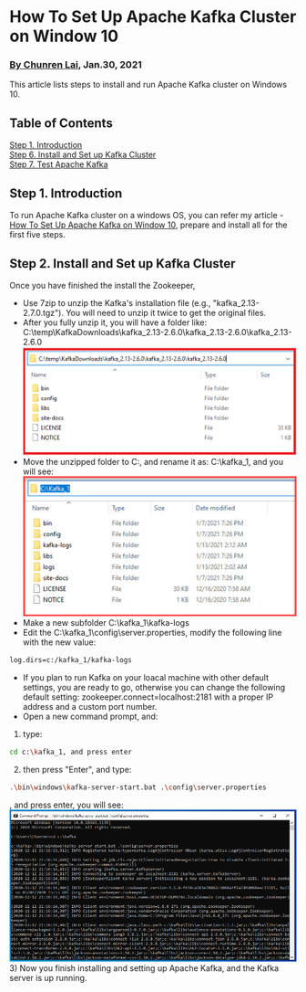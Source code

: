 # How To Set Up Apache Kafka Cluster on Window 10

### [By Chunren Lai](https://github.com/chunren), Jan.30, 2021

This article lists steps to install and run Apache Kafka cluster on Windows 10.

## Table of Contents  
[Step 1. Introduction](#Step-1-Introduction)  
[Step 6. Install and Set up Kafka Cluster](#Step-6-Install-and-Set-up-Kafka-cluster)  
[Step 7. Test Apache Kafka](#Step-7-Test-Apache-Kafka)  

## Step 1. Introduction
To run Apache Kafka cluster on a windows OS, you can refer my article - [How To Set Up Apache Kafka on Window 10](https://github.com/chunren/install-kafka-on-windows), prepare and install all for the first five steps. 

## Step 2. Install and Set up Kafka Cluster
Once you have finished the install the Zookeeper,
- Use 7zip to unzip the Kafka's installation file (e.g., "kafka_2.13-2.7.0.tgz"). You will need to unzip it twice to get the original files.
- After you fully unzip it, you will have a folder like:
C:\temp\KafkaDownloads\kafka_2.13-2.6.0\kafka_2.13-2.6.0\kafka_2.13-2.6.0
![Kafka unzip](https://raw.githubusercontent.com/chunren/markdown-src/master/raw/images/kafka_unzip_chunren_lai_2020.png)
- Move the unzipped folder to C:\, and rename it as: C:\kafka_1, and you will see:
    ![kafka_1](https://github.com/chunren/markdown-src/blob/master/raw/images/kafka_1_chunren_lai.jpg)
- Make a new subfolder C:\kafka_1\kafka-logs
- Edit the  C:\kafka_1\config\server.properties, modify the following line with the new value:
```sh
log.dirs=c:/kafka_1/kafka-logs
```
- If you plan to run Kafka on your loacal machine with other default settings, you are ready to go, otherwise you can change the following default setting:
  zookeeper.connect=localhost:2181 with a proper IP address and a custom port number.
- Open a new command prompt, and:
1) type: 
```sh 
cd c:\kafka_1, and press enter
```
  2) then press "Enter", and type: 
  ```sh
  .\bin\windows\kafka-server-start.bat .\config\server.properties
  ```
  , and press enter, you will see:
   ![Kafka running](https://raw.githubusercontent.com/chunren/markdown-src/master/raw/images/kafka_running_chunren_lai_2020.png)
  3) Now you finish installing and setting up Apache Kafka, and the Kafka server is up running.
